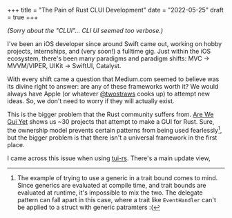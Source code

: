 +++
title = "The Pain of Rust CLUI Development"
date  = "2022-05-25"
draft = true
+++

_(Sorry about the "CLUI"... CLI UI seemed too verbose.)_

I've been an iOS developer since around Swift came out, working on hobby projects, internships, and (very soon!) a fulltime gig. Just within the iOS ecosystem, there's been many paradigms and paradigm shifts: MVC -> MVVM/VIPER, UIKit -> SwiftUI, Catalyst.

With every shift came a question that Medium.com seemed to believe was its divine right to answer: are any of these frameworks worth it? We would always have Apple (or whatever [@twostraws](https://twitter.com/twostraws/) cooks up) to attempt new ideas. So, we don't need to worry if they will actually exist.

This is the bigger problem that the Rust community suffers from. [Are We Gui Yet][2] shows us \~30 projects that attempt to make a GUI for Rust. Sure, the ownership model prevents certain patterns from being used fearlessly[^1], but the bigger problem is that there isn't a universal framework in the first place.

I came across this issue when using [tui-rs][3]. There's a main update view,





[1]: https://twitter.com/twostraws/
[2]: https://www.areweguiyet.com/
[3]: https://github.com/fdehau/tui-rs/


[^1]: The example of trying to use a generic in a trait bound comes to mind. Since generics are evaluated at compile time, and trait bounds are evaluated at runtime, it's impossible to mix the two. The delegate pattern can fall apart in this case, where a trait like `EventHandler` can't be applied to a struct with generic patramters :(